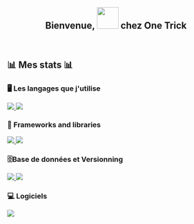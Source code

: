 <h2 align="center">
  Bienvenue,
  <img src="https://giphy.com/gifs/code-security-binary-7FrOU9tPbgAZtxV5mb" width="50">
  chez One Trick
</h2>
<br/>
  
## 📊 Mes stats 📊


### 🖥️ Les langages que j'utilise

<p>
  <a href="#">
    <img src="https://cdn.jsdelivr.net/gh/devicons/devicon@latest/icons/javascript/javascript-original.svg" />
  </a>
  <a href="#">
    <img src="https://cdn.jsdelivr.net/gh/devicons/devicon@latest/icons/csharp/csharp-original.svg" />
  </a>
</p>

### 🧩 Frameworks and libraries

<p>
  <a href="#">
    <img src="https://cdn.jsdelivr.net/gh/devicons/devicon@latest/icons/bootstrap/bootstrap-original.svg" />
  </a>
  <a href="#">
    <img src="https://cdn.jsdelivr.net/gh/devicons/devicon@latest/icons/wordpress/wordpress-original.svg" />
  </a>
</p>

### 🗄️Base de données et Versionning

<p>
  <a href="#">
    <img src="https://cdn.jsdelivr.net/gh/devicons/devicon@latest/icons/github/github-original.svg" />
  </a>
  <a href="#">
    <img src="https://cdn.jsdelivr.net/gh/devicons/devicon@latest/icons/mysql/mysql-original.svg" />
  </a>
</p>

### 💻 Logiciels

<p>
  <a href="#">
    <img src="https://cdn.jsdelivr.net/gh/devicons/devicon@latest/icons/unity/unity-original.svg" />
  </a>
</p>
